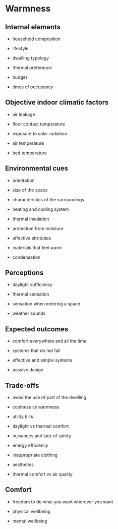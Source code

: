 # Warmness


## Internal elements 

* household composition

* lifestyle

* dwelling typology

* thermal preference

* budget

* times of occupancy



## Objective indoor climatic factors 

* air leakage

* floor contact temperature

* exposure to solar radiation

* air temperature

* bed temperature



## Environmental cues 

* orientation

* size of the space

* characteristics of the surroundings

* heating and cooling system

* thermal insulation

* protection from moisture

* affective attributes

* materials that feel warm

* condensation




## Perceptions

* daylight sufficiency

* thermal sensation

* sensation when entering a space

* weather sounds





## Expected outcomes

* comfort everywhere and all the time

* systems that do not fail

* effective and simple systems

* passive design




## Trade-offs 

* avoid the use of part of the dwelling

* coolness vs warmness

* utility bills

* daylight vs thermal comfort

* nuisances and lack of safety

* energy efficiency

* inappropriate clothing

* aesthetics

* thermal comfort vs air quality




## Comfort

* freedom to do what you want wherever you want

* physical wellbeing

* mental wellbeing



